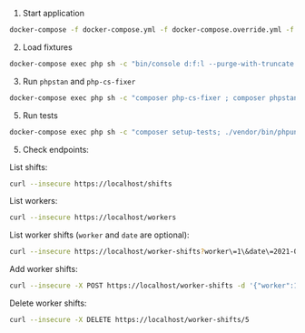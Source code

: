 1. Start application

```sh
docker-compose -f docker-compose.yml -f docker-compose.override.yml -f docker-compose.debug.yml up -d
```

2. Load fixtures

```sh
docker-compose exec php sh -c "bin/console d:f:l --purge-with-truncate --no-interaction"
```

3. Run `phpstan` and `php-cs-fixer`

```sh
docker-compose exec php sh -c "composer php-cs-fixer ; composer phpstan"
```


5. Run tests

```sh
docker-compose exec php sh -c "composer setup-tests; ./vendor/bin/phpunit"
```

5. Check endpoints:

List shifts:

```sh
curl --insecure https://localhost/shifts
```

List workers:

```sh
curl --insecure https://localhost/workers
```

List worker shifts (`worker` and `date` are optional):

```sh
curl --insecure https://localhost/worker-shifts?worker\=1\&date\=2021-01-01
```

Add worker shifts:

```sh
curl --insecure -X POST https://localhost/worker-shifts -d '{"worker":1,"shift":1,"date":"2022-01-01"}'
```

Delete worker shifts:

```sh
curl --insecure -X DELETE https://localhost/worker-shifts/5
```
